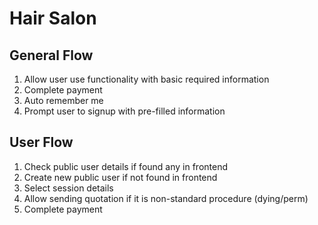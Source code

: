 # Hair Salon

## General Flow
1. Allow user use functionality with basic required information
2. Complete payment
3. Auto remember me
4. Prompt user to signup with pre-filled information

## User Flow
1. Check public user details if found any in frontend
2. Create new public user if not found in frontend
3. Select session details
4. Allow sending quotation if it is non-standard procedure (dying/perm)
5. Complete payment